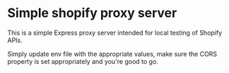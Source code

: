 # Simple shopify proxy server

This is a simple Express proxy server intended for local testing of Shopify APIs.

Simply update env file with the appropriate values, make sure the CORS property is set appropriately and you're good to go.
